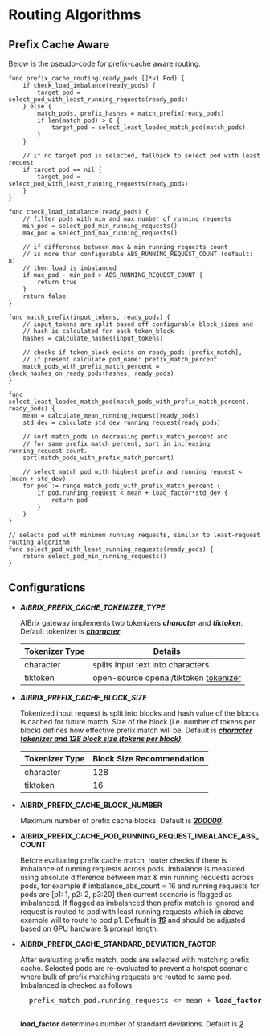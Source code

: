 # Routing Algorithms

## Prefix Cache Aware

Below is the pseudo-code for prefix-cache aware routing.


```shell
func prefix_cache_routing(ready_pods []*v1.Pod) {
    if check_load_imbalance(ready_pods) {
        target_pod = select_pod_with_least_running_requests(ready_pods)
    } else {
        match_pods, prefix_hashes = match_prefix(ready_pods)
        if len(match_pod) > 0 {
            target_pod = select_least_loaded_match_pod(match_pods)
        }
    }

    // if no target pod is selected, fallback to select pod with least request
    if target_pod == nil {
        target_pod = select_pod_with_least_running_requests(ready_pods)
    }
}

func check_load_imbalance(ready_pods) {
    // filter pods with min and max number of running requests
    min_pod = select_pod_min_running_requests()
    max_pod = select_pod_max_running_requests()
    
    // if difference between max & min running requests count 
    // is more than configurable ABS_RUNNING_REQUEST_COUNT (default: 8)
    // then load is imbalanced
    if max_pod - min_pod > ABS_RUNNING_REQUEST_COUNT {
        return true
    }
    return false
}

func match_prefix(input_tokens, ready_pods) {
    // input_tokens are split based off configurable block_sizes and 
    // hash is calculated for each token_block
    hashes = calculate_hashes(input_tokens)

    // checks if token_block exists on ready_pods [prefix_match], 
    // if present calculate pod_name: prefix_match_percent
    match_pods_with_prefix_match_percent = check_hashes_on_ready_pods(hashes, ready_pods)
}

func select_least_loaded_match_pod(match_pods_with_prefix_match_percent, ready_pods) {
    mean = calculate_mean_running_request(ready_pods)   
    std_dev = calculate_std_dev_running_request(ready_pods)

    // sort match_pods in decreasing perfix_match_percent and 
    // for same prefix_match_percent, sort in increasing running_request count.
    sort(match_pods_with_prefix_match_percent)

    // select match pod with highest prefix and running_request < (mean + std_dev)
    for pod := range match_pods_with_prefix_match_percent {
        if pod.running_request < mean + load_factor*std_dev {
            return pod
        }
    }
}

// selects pod with minimum running requests, similar to least-request routing algorithm
func select_pod_with_least_running_requests(ready_pods) {
    return select_pod_min_running_requests()
}
```

## Configurations

- **_AIBRIX_PREFIX_CACHE_TOKENIZER_TYPE_**

    AIBrix gateway implements two tokenizers **_character_** and **_tiktoken_**. Default tokenizer is <ins>**_character_**</ins>.
    
    | Tokenizer Type  | Details |
    | ------------- | ------------- |
    | character  | splits input text into characters  |
    | tiktoken  | open-source openai/tiktoken [tokenizer](https://github.com/openai/tiktoken)  |

- **_AIBRIX_PREFIX_CACHE_BLOCK_SIZE_**

    Tokenized input request is split into blocks and hash value of the blocks is cached for future match. Size of the block (i.e. number of tokens per block) defines how effective prefix match will be. Default is <ins>**_character tokenizer and 128 block size (tokens per block)_**</ins>.

    | Tokenizer Type  | Block Size Recommendation |
    | ------------- | ------------- |
    | character  | 128  |
    | tiktoken  | 16  |

- **AIBRIX_PREFIX_CACHE_BLOCK_NUMBER**

    Maximum number of prefix cache blocks. Default is <ins>**_200000_**</ins>.

- **AIBRIX_PREFIX_CACHE_POD_RUNNING_REQUEST_IMBALANCE_ABS_COUNT**

    Before evaluating prefix cache match, router checks if there is imbalance of running requests across pods. Imbalance is measured using absolute difference between max & min running requests across pods, for example if imbalance_abs_count = 16 and running requests for pods are [p1: 1, p2: 2, p3:20] then current scenario is flagged as imbalanced. If flagged as imbalanced then prefix match is ignored and request is routed to pod with least running requests which in above example will to route to pod p1. Default is <ins>**_16_**</ins> and should be adjusted based on GPU hardware & prompt length.

- **AIBRIX_PREFIX_CACHE_STANDARD_DEVIATION_FACTOR**

    After evaluating prefix match, pods are selected with matching prefix cache. Selected pods are re-evaluated to prevent a hotspot scenario where bulk of prefix matching requests are routed to same pod. Imbalanced is checked as follows
    <pre>
    prefix_match_pod.running_requests <= mean + <b>load_factor</b> * standard_deviation
    </pre>

    **load_factor** determines number of standard deviations. Default is <ins>**_2_**</ins>

